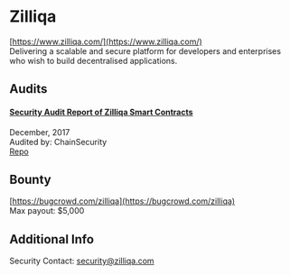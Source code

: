 # Zilliqa

[https://www.zilliqa.com/](https://www.zilliqa.com/)<br>
Delivering a scalable and secure platform for developers and enterprises who wish to build decentralised applications.


## Audits


#### [Security Audit Report of Zilliqa Smart Contracts](https://github.com/ChainSecurity/audits/blob/master/ChainSecurity_Zilliqa.pdf)

December, 2017<br>
Audited by: ChainSecurity<br>
[Repo](https://github.com/Zilliqa/Zilliqa)




## Bounty

[https://bugcrowd.com/zilliqa](https://bugcrowd.com/zilliqa)<br>
Max payout: $5,000


## Additional Info
Security Contact: security@zilliqa.com